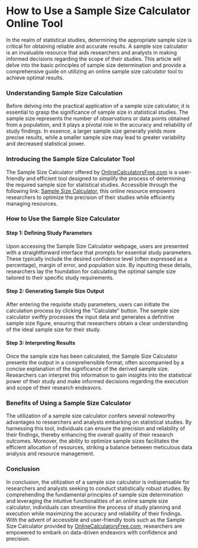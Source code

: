 How to Use a Sample Size Calculator Online Tool
===============================================

In the realm of statistical studies, determining the appropriate sample size is critical for obtaining reliable and accurate results. A sample size calculator is an invaluable resource that aids researchers and analysts in making informed decisions regarding the scope of their studies. This article will delve into the basic principles of sample size determination and provide a comprehensive guide on utilizing an online sample size calculator tool to achieve optimal results.

### Understanding Sample Size Calculation

Before delving into the practical application of a sample size calculator, it is essential to grasp the significance of sample size in statistical studies. The sample size represents the number of observations or data points obtained from a population, and it plays a pivotal role in the accuracy and reliability of study findings. In essence, a larger sample size generally yields more precise results, while a smaller sample size may lead to greater variability and decreased statistical power.

### Introducing the Sample Size Calculator Tool

The Sample Size Calculator offered by [OnlineCalculatorsFree.com](http://OnlineCalculatorsFree.com) is a user-friendly and efficient tool designed to simplify the process of determining the required sample size for statistical studies. Accessible through the following link: [Sample Size Calculator](https://www.onlinecalculatorsfree.com/math/sample-size-calculator.html), this online resource empowers researchers to optimize the precision of their studies while efficiently managing resources.

### How to Use the Sample Size Calculator

#### Step 1: Defining Study Parameters

Upon accessing the Sample Size Calculator webpage, users are presented with a straightforward interface that prompts for essential study parameters. These typically include the desired confidence level (often expressed as a percentage), margin of error, and population size. By inputting these details, researchers lay the foundation for calculating the optimal sample size tailored to their specific study requirements.

#### Step 2: Generating Sample Size Output

After entering the requisite study parameters, users can initiate the calculation process by clicking the "Calculate" button. The sample size calculator swiftly processes the input data and generates a definitive sample size figure, ensuring that researchers obtain a clear understanding of the ideal sample size for their study.

#### Step 3: Interpreting Results

Once the sample size has been calculated, the Sample Size Calculator presents the output in a comprehensible format, often accompanied by a concise explanation of the significance of the derived sample size. Researchers can interpret this information to gain insights into the statistical power of their study and make informed decisions regarding the execution and scope of their research endeavors.

### Benefits of Using a Sample Size Calculator

The utilization of a sample size calculator confers several noteworthy advantages to researchers and analysts embarking on statistical studies. By harnessing this tool, individuals can ensure the precision and reliability of their findings, thereby enhancing the overall quality of their research outcomes. Moreover, the ability to optimize sample sizes facilitates the efficient allocation of resources, striking a balance between meticulous data analysis and resource management.

### Conclusion

In conclusion, the utilization of a sample size calculator is indispensable for researchers and analysts seeking to conduct statistically robust studies. By comprehending the fundamental principles of sample size determination and leveraging the intuitive functionalities of an online sample size calculator, individuals can streamline the process of study planning and execution while maximizing the accuracy and reliability of their findings. With the advent of accessible and user-friendly tools such as the Sample Size Calculator provided by [OnlineCalculatorsFree.com](http://OnlineCalculatorsFree.com), researchers are empowered to embark on data-driven endeavors with confidence and precision.